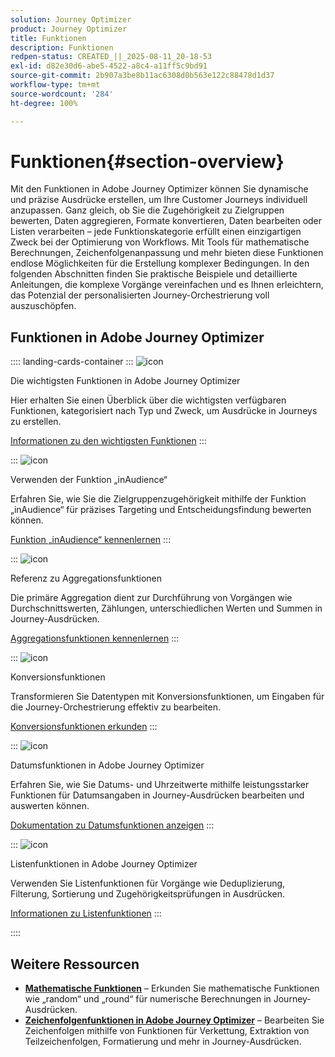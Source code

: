 ```yaml
---
solution: Journey Optimizer
product: Journey Optimizer
title: Funktionen
description: Funktionen
redpen-status: CREATED_||_2025-08-11_20-18-53
exl-id: d82e30d6-abe5-4522-a8c4-a11ff5c9bd91
source-git-commit: 2b907a3be8b11ac6308d0b563e122c88478d1d37
workflow-type: tm+mt
source-wordcount: '284'
ht-degree: 100%

---
```


# Funktionen{#section-overview}

Mit den Funktionen in Adobe Journey Optimizer können Sie dynamische und präzise Ausdrücke erstellen, um Ihre Customer Journeys individuell anzupassen. Ganz gleich, ob Sie die Zugehörigkeit zu Zielgruppen bewerten, Daten aggregieren, Formate konvertieren, Daten bearbeiten oder Listen verarbeiten – jede Funktionskategorie erfüllt einen einzigartigen Zweck bei der Optimierung von Workflows. Mit Tools für mathematische Berechnungen, Zeichenfolgenanpassung und mehr bieten diese Funktionen endlose Möglichkeiten für die Erstellung komplexer Bedingungen. In den folgenden Abschnitten finden Sie praktische Beispiele und detaillierte Anleitungen, die komplexe Vorgänge vereinfachen und es Ihnen erleichtern, das Potenzial der personalisierten Journey-Orchestrierung voll auszuschöpfen.

## Funktionen in Adobe Journey Optimizer

:::: landing-cards-container
:::
![icon](https://cdn.experienceleague.adobe.com/icons/code-branch.svg)

Die wichtigsten Funktionen in Adobe Journey Optimizer

Hier erhalten Sie einen Überblick über die wichtigsten verfügbaren Funktionen, kategorisiert nach Typ und Zweck, um Ausdrücke in Journeys zu erstellen.

[Informationen zu den wichtigsten Funktionen](../using/building-journeys/expression/functions.md)
:::

:::
![icon](https://cdn.experienceleague.adobe.com/icons/bullseye.svg?lang=de)

Verwenden der Funktion „inAudience“

Erfahren Sie, wie Sie die Zielgruppenzugehörigkeit mithilfe der Funktion „inAudience“ für präzises Targeting und Entscheidungsfindung bewerten können.

[Funktion „inAudience“ kennenlernen](../using/building-journeys/functions/functioninaudience.md)
:::

:::
![icon](https://cdn.experienceleague.adobe.com/icons/chart-line.svg)

Referenz zu Aggregationsfunktionen

Die primäre Aggregation dient zur Durchführung von Vorgängen wie Durchschnittswerten, Zählungen, unterschiedlichen Werten und Summen in Journey-Ausdrücken.

[Aggregationsfunktionen kennenlernen](aggregation-landing-page.md)
:::

:::
![icon](https://cdn.experienceleague.adobe.com/icons/exchange-alt.svg)

Konversionsfunktionen

Transformieren Sie Datentypen mit Konversionsfunktionen, um Eingaben für die Journey-Orchestrierung effektiv zu bearbeiten.

[Konversionsfunktionen erkunden](conversion-landing-page.md)
:::

:::
![icon](https://cdn.experienceleague.adobe.com/icons/calendar-alt.svg)

Datumsfunktionen in Adobe Journey Optimizer

Erfahren Sie, wie Sie Datums- und Uhrzeitwerte mithilfe leistungsstarker Funktionen für Datumsangaben in Journey-Ausdrücken bearbeiten und auswerten können.

[Dokumentation zu Datumsfunktionen anzeigen](date-landing-page.md)
:::

:::
![icon](https://cdn.experienceleague.adobe.com/icons/list-check.svg)

Listenfunktionen in Adobe Journey Optimizer

Verwenden Sie Listenfunktionen für Vorgänge wie Deduplizierung, Filterung, Sortierung und Zugehörigkeitsprüfungen in Ausdrücken.

[Informationen zu Listenfunktionen](list-landing-page.md)
:::

::::


## Weitere Ressourcen

- **[Mathematische Funktionen](math-landing-page.md)** – Erkunden Sie mathematische Funktionen wie „random“ und „round“ für numerische Berechnungen in Journey-Ausdrücken.
- **[Zeichenfolgenfunktionen in Adobe Journey Optimizer](string-landing-page.md)** – Bearbeiten Sie Zeichenfolgen mithilfe von Funktionen für Verkettung, Extraktion von Teilzeichenfolgen, Formatierung und mehr in Journey-Ausdrücken.

